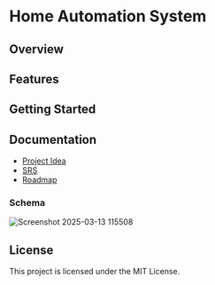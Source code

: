 # Home Automation System

## Overview

## Features

## Getting Started

## Documentation
- [Project Idea](docs/idea.md)
- [SRS](docs/SRS.md)
- [Roadmap](https://github.com/orgs/chasacademy-team8/projects/3/views/7?sortedBy%5Bdirection%5D=asc&sortedBy%5BcolumnId%5D=174871397)

### Schema
![Screenshot 2025-03-13 115508](https://github.com/user-attachments/assets/d6667d01-7a4c-472b-8279-2869c54555ed)

## License
This project is licensed under the MIT License.
